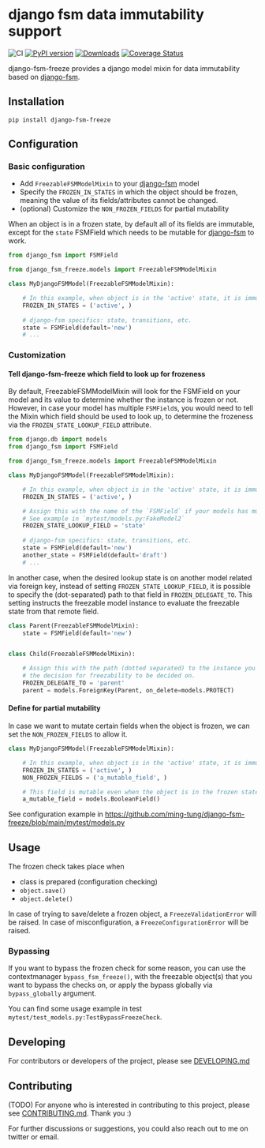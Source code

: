 # django fsm data immutability support
![CI](https://github.com/ming-tung/django-fsm-freeze/actions/workflows/continues-integration.yml/badge.svg?branch=main)
[![PyPI version](https://badge.fury.io/py/django-fsm-freeze.svg)](https://badge.fury.io/py/django-fsm-freeze)
[![Downloads](https://static.pepy.tech/personalized-badge/django-fsm-freeze?period=total&units=international_system&left_color=grey&right_color=yellowgreen&left_text=Downloads)](https://pepy.tech/project/django-fsm-freeze)
[![Coverage Status](https://coveralls.io/repos/github/ming-tung/django-fsm-freeze/badge.svg?branch=main)](https://coveralls.io/github/ming-tung/django-fsm-freeze?branch=main)

django-fsm-freeze provides a django model mixin for data immutability based on
[django-fsm](https://github.com/viewflow/django-fsm).


## Installation

```commandline
pip install django-fsm-freeze
```

## Configuration

### Basic configuration
- Add `FreezableFSMModelMixin` to your [django-fsm](https://github.com/viewflow/django-fsm) model
- Specify the `FROZEN_IN_STATES` in which the object should be frozen, meaning the
  value of its fields/attributes cannot be changed.
- (optional) Customize the `NON_FROZEN_FIELDS` for partial mutability

When an object is in a frozen state, by default all of its fields are immutable,
except for the `state` FSMField which needs to be mutable for
[django-fsm](https://github.com/viewflow/django-fsm) to work.

```python
from django_fsm import FSMField

from django_fsm_freeze.models import FreezableFSMModelMixin

class MyDjangoFSMModel(FreezableFSMModelMixin):

    # In this example, when object is in the 'active' state, it is immutable.
    FROZEN_IN_STATES = ('active', )
    
    # django-fsm specifics: state, transitions, etc.
    state = FSMField(default='new')
    # ...
```

### Customization

#### Tell django-fsm-freeze which field to look up for frozeness
By default, FreezableFSMModelMixin will look for the FSMField on your model
and its value to determine whether the instance is frozen or not.
However, in case your model has multiple `FSMField`s,
you would need to tell the Mixin which field should be used to look up,
to determine the frozeness via the `FROZEN_STATE_LOOKUP_FIELD` attribute.

```python
from django.db import models
from django_fsm import FSMField

from django_fsm_freeze.models import FreezableFSMModelMixin

class MyDjangoFSMModel(FreezableFSMModelMixin):

    # In this example, when object is in the 'active' state, it is immutable.
    FROZEN_IN_STATES = ('active', )

    # Assign this with the name of the `FSMField` if your models has multiple FSMFields.
    # See example in `mytest/models.py:FakeModel2`
    FROZEN_STATE_LOOKUP_FIELD = 'state'
    
    # django-fsm specifics: state, transitions, etc.
    state = FSMField(default='new')
    another_state = FSMField(default='draft')
    # ...
```

In another case, when the desired lookup state is on another model related
via foreign key, instead of setting `FROZEN_STATE_LOOKUP_FIELD`,
it is possible to specify the (dot-separated) path to that field in
`FROZEN_DELEGATE_TO`.
This setting instructs the freezable model instance to evaluate the freezable
state from that remote field.

```python
class Parent(FreezableFSMModelMixin):
    state = FSMField(default='new')


class Child(FreezableFSMModelMixin):

    # Assign this with the path (dotted separated) to the instance you expect
    # the decision for freezability to be decided on.
    FROZEN_DELEGATE_TO = 'parent'
    parent = models.ForeignKey(Parent, on_delete=models.PROTECT)
```

#### Define for partial mutability 
In case we want to mutate certain fields when the object is frozen, we can
set the `NON_FROZEN_FIELDS` to allow it.

```python
class MyDjangoFSMModel(FreezableFSMModelMixin):

    # In this example, when object is in the 'active' state, it is immutable.
    FROZEN_IN_STATES = ('active', )
    NON_FROZEN_FIELDS = ('a_mutable_field', )

    # This field is mutable even when the object is in the frozen state.
    a_mutable_field = models.BooleanField()
```
See configuration example in https://github.com/ming-tung/django-fsm-freeze/blob/main/mytest/models.py

## Usage

The frozen check takes place when
 - class is prepared (configuration checking)
 - `object.save()`
 - `object.delete()`

In case of trying to save/delete a frozen object, a `FreezeValidationError` will be raised.
In case of misconfiguration, a `FreezeConfigurationError` will be raised.


### Bypassing
If you want to bypass the frozen check for some reason, you can use the contextmanager
`bypass_fsm_freeze()`, with the freezable object(s) that you want to bypass
the checks on, or apply the bypass globally via `bypass_globally` argument.

You can find some usage example in test `mytest/test_models.py:TestBypassFreezeCheck`.

## Developing
For contributors or developers of the project, please see [DEVELOPING.md](docs/DEVELOPING.md)

## Contributing 
(TODO)
For anyone who is interested in contributing to this project, please see [CONTRIBUTING.md](docs/CONTRIBUTING.md).
Thank you :)

For further discussions or suggestions, you could also reach out to me on twitter or email.

